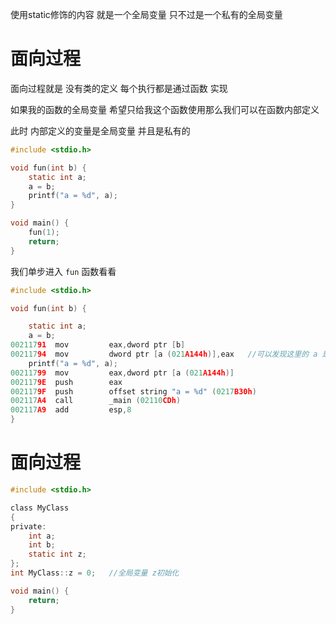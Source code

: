 使用static修饰的内容 就是一个全局变量 只不过是一个私有的全局变量

# 面向过程

面向过程就是 没有类的定义 每个执行都是通过函数 实现

如果我的函数的全局变量 希望只给我这个函数使用那么我们可以在函数内部定义 

此时 内部定义的变量是全局变量 并且是私有的

```c
#include <stdio.h>

void fun(int b) {
	static int a;
	a = b;
	printf("a = %d", a);
}

void main() {
	fun(1);
	return;
}
```

我们单步进入 `fun` 函数看看

```c
#include <stdio.h>

void fun(int b) {

	static int a;
	a = b;
00211791  mov         eax,dword ptr [b]  
00211794  mov         dword ptr [a (021A144h)],eax   //可以发现这里的 a 是一个全局变量地址
	printf("a = %d", a);
00211799  mov         eax,dword ptr [a (021A144h)]  
0021179E  push        eax  
0021179F  push        offset string "a = %d" (0217B30h)  
002117A4  call        _main (02110CDh)  
002117A9  add         esp,8   
}

```

# 面向过程

```c
#include <stdio.h>

class MyClass
{
private:
	int a;
	int b;
	static int z;
};
int MyClass::z = 0;   //全局变量 z初始化

void main() {
	return;
}
```

